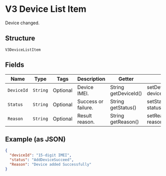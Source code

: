 
# V3 Device List Item

Device changed.

## Structure

`V3DeviceListItem`

## Fields

| Name | Type | Tags | Description | Getter | Setter |
|  --- | --- | --- | --- | --- | --- |
| `DeviceId` | `String` | Optional | Device IMEI. | String getDeviceId() | setDeviceId(String deviceId) |
| `Status` | `String` | Optional | Success or failure. | String getStatus() | setStatus(String status) |
| `Reason` | `String` | Optional | Result reason. | String getReason() | setReason(String reason) |

## Example (as JSON)

```json
{
  "deviceId": "15-digit IMEI",
  "status": "AddDeviceSucceed",
  "Reason": "Device added Successfully"
}
```

